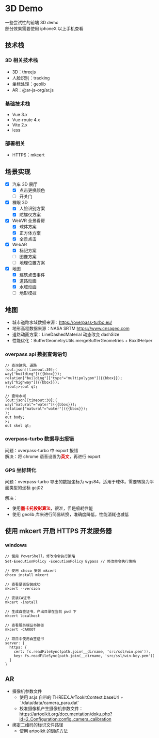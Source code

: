 # 3D Demo
一些尝试性的前端 3D demo  
部分效果需要使用 iphoneX 以上手机查看

## 技术栈

### 3D 相关技术栈
- 3D：threejs
- 人脸识别：tracking
- 坐标处理：geolib
- AR：@ar-js-org/ar.js

### 基础技术栈
- Vue 3.x
- Vue-route 4.x
- Vite 2.x
- less

### 部署相关
- HTTPS：mkcert

## 场景实现
- [x] 汽车 3D 展厅
  - [x] 点击更换颜色
  - [ ] 开关门
- [x] 裸眼 3D
  - [x] 人脸识别方案
  - [x] 陀螺仪方案
- [x] WebVR 全景看房
  - [x] 球体方案
  - [x] 正方体方案
  - [x] 全景点击
- [x] WebAR
  - [x] 标记方案
  - [ ] 图像方案
  - [ ] 地理位置方案
- [x] 地图
  - [x] 建筑点击事件
  - [x] 道路动画
  - [x] 水域动画
  - [ ] 地形模拟

## 地图
- 城市道路水域数据来源：https://overpass-turbo.eu/
- 地形高程数据来源：NASA SRTM https://www.cnsageo.com
- 道路动画方案：LineDashedMaterial 动态改变 dashSize
- 性能优化：BufferGeometryUtils.mergeBufferGeometries + Box3Helper

### overpass api 数据查询语句
```
// 查询建筑、道路
[out:json][timeout:30];(
way["building"]({{bbox}});
relation["building"]["type"="multipolygon"]({{bbox}});
way["highway"]({{bbox}});
);out;>;out qt;

// 查询水域
[out:json][timeout:30];(
way["natural"="water"]({{bbox}});
relation["natural"="water"]({{bbox}});
);
out body;
>;
out skel qt;
```

### overpass-turbo 数据导出报错
问题：overpass-turbo 中 export 报错  
解决：将 chrome 语音设置为<font color="#dd0000">**英文**</font>，再进行 export

### GPS 坐标转化
问题：overpass-turbo 导出的数据坐标为 wgs84，适用于球体。需要转换为平面类型的坐标 gcj02  

解决：  
- 使用<font color="#dd0000">**墨卡托投影算法**</font>，很准，但是极耗性能
- 使用 geolib 库来进行简易转换，准确度降低，性能消耗也减低

## 使用 mkcert 开启 HTTPS 开发服务器
### windows
```text
// 使用 PowerShell，修改命令执行策略
Set-ExecutionPolicy -ExecutionPolicy Bypass // 修改命令执行策略

// 使用 choco 安装 mkcert
choco install mkcert

// 查看是否安装成功
mkcert --version

// 安装CA证书
mkcert -install

// 生成自签证书，产出目录在当前 pwd 下
mkcert localhost

// 查看服务端证书路径
mkcert -CAROOT

// 项目中使用自签证书
server: {
  https: {
    cert: fs.readFileSync(path.join(__dirname, 'src/ssl/win.pem')),
    key: fs.readFileSync(path.join(__dirname, 'src/ssl/win-key.pem'))
  }
}
```

## AR
- 摄像机参数文件
  - 使用 ar.js 自带的 THREEX.ArTookitContext.baseUrl + './data/data/camera_para.dat'
  - 校准摄像机产生摄像机参数文件：https://artoolkit.org/documentation/doku.php?id=2_Configuration:config_camera_calibration
- 绑定二维码的标识文件路径
  - 使用 artoolkit 的训练方法